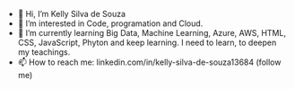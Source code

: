 - 👋 Hi, I’m Kelly Silva de Souza
- 👀 I’m interested in Code, programation and Cloud.
- 🌱 I’m currently learning Big Data, Machine Learning, Azure, AWS, HTML, CSS, JavaScript, Phyton and keep learning.
I need to learn, to deepen my teachings.
- 📫 How to reach me: linkedin.com/in/kelly-silva-de-souza13684 (follow me)


<!---
KellySDS1384/KellySDS1384 is a ✨ special ✨ repository because its `README.md` (this file) appears on your GitHub profile.
You can click the Preview link to take a look at your changes.
--->
